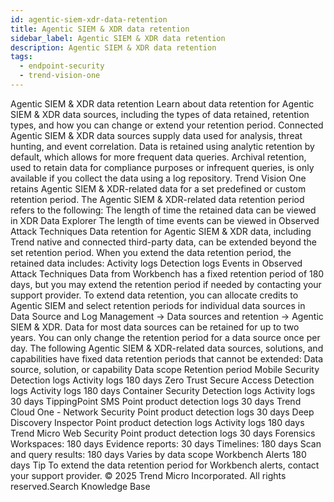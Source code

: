 ```yaml
---
id: agentic-siem-xdr-data-retention
title: Agentic SIEM & XDR data retention
sidebar_label: Agentic SIEM & XDR data retention
description: Agentic SIEM & XDR data retention
tags:
  - endpoint-security
  - trend-vision-one
---
```


 Agentic SIEM & XDR data retention Learn about data retention for Agentic SIEM & XDR data sources, including the types of data retained, retention types, and how you can change or extend your retention period. Connected Agentic SIEM & XDR data sources supply data used for analysis, threat hunting, and event correlation. Data is retained using analytic retention by default, which allows for more frequent data queries. Archival retention, used to retain data for compliance purposes or infrequent queries, is only available if you collect the data using a log repository. Trend Vision One retains Agentic SIEM & XDR-related data for a set predefined or custom retention period. The Agentic SIEM & XDR-related data retention period refers to the following: The length of time the retained data can be viewed in XDR Data Explorer The length of time events can be viewed in Observed Attack Techniques Data retention for Agentic SIEM & XDR data, including Trend native and connected third-party data, can be extended beyond the set retention period. When you extend the data retention period, the retained data includes: Activity logs Detection logs Events in Observed Attack Techniques Data from Workbench has a fixed retention period of 180 days, but you may extend the retention period if needed by contacting your support provider. To extend data retention, you can allocate credits to Agentic SIEM and select retention periods for individual data sources in Data Source and Log Management → Data sources and retention → Agentic SIEM & XDR. Data for most data sources can be retained for up to two years. You can only change the retention period for a data source once per day. The following Agentic SIEM & XDR-related data sources, solutions, and capabilities have fixed data retention periods that cannot be extended: Data source, solution, or capability Data scope Retention period Mobile Security Detection logs Activity logs 180 days Zero Trust Secure Access Detection logs Activity logs 180 days Container Security Detection logs Activity logs 30 days TippingPoint SMS Point product detection logs 30 days Trend Cloud One - Network Security Point product detection logs 30 days Deep Discovery Inspector Point product detection logs Activity logs 180 days Trend Micro Web Security Point product detection logs 30 days Forensics Workspaces: 180 days Evidence reports: 30 days Timelines: 180 days Scan and query results: 180 days Varies by data scope Workbench Alerts 180 days Tip To extend the data retention period for Workbench alerts, contact your support provider. © 2025 Trend Micro Incorporated. All rights reserved.Search Knowledge Base